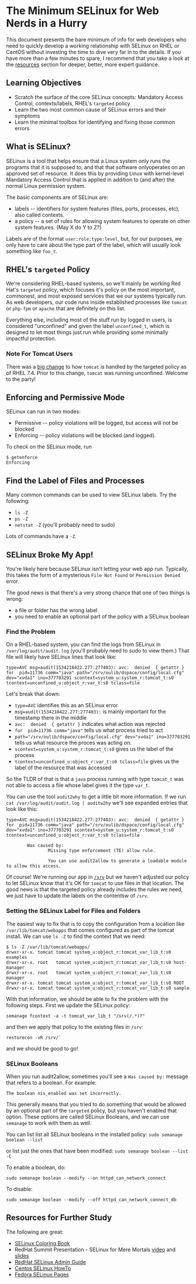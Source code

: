 # The Minimum SELinux for Web Nerds in a Hurry

This document presents the bare minimum of info for web developers who need to quickly develop a working relationship with SELinux on RHEL or CentOS without investing the time to dive very far in to the details. If you have more than a few minutes to spare, I recommend that you take a look at the [resources](#resources) section for deeper, better, more expert guidance.

## Learning Objectives

* Scratch the surface of the core SELinux concepts:  Mandatory Access Control, contexts/labels, RHEL's `targeted` policy
* Learn the two most common cause of SELinux errors and their symptoms
* Learn the minimal toolbox for identifying and fixing those common errors

## What is SELinux?

SELinux is a tool that helps ensure that a Linux system only runs the programs that it is supposed to, and that that software
onlyoperates on an approved set of resource. It does this by providing Linux with kernel-level Mandatory Access Control that is
applied in addition to (and after) the normal Linux permission system.

The basic components are of SELinux are:

* labels -- identifiers for system features (files, ports, processes, etc), also called contexts.
* a policy -- a set of rules for allowing system features to operate on other system features.  (May X do Y to Z?)

Labels are of the format `user:role:type:level`, but, for our purposes, we only have to care about the type part of
the label, which will usually look  something like `foo_t`.

## RHEL's `targeted` Policy

We're considering RHEL-based systems, so we'll mainly be working Red Hat's `targeted` policy, which focuses it's policy 
on the most important, commonest, and most exposed services that we our systems typically run. As web developers, our code
runs inside established processes like `tomcat` or `php-fpm` or `apache` that are definitely on this list. 

Everything else, including most of the stuff run by logged in users, is considered "unconfined" and given the label
`unconfined_t`, which is designed to let most things just run while providing some minimally impactful protection. 

### Note For Tomcat Users

There was a [big change](https://access.redhat.com/solutions/3219121) to how `tomcat` is handled by the targeted policy as of RHEL 7.4. Prior to this change, `tomcat` was running unconfined. Welcome to the party!


## Enforcing and Permissive Mode

SELinux can run in two modes:

* Permissive -- policy violations will be logged, but access will not be blocked
* Enforcing -- policy violations will be blocked (and logged).

To check on the SELinux mode, run 

```
$ getenforce
Enforcing
```

## Find the Label of Files and Processes 

Many common commands can be used to view SELinux labels. Try the following:

* `ls -Z`
* `ps -Z`
* `netstat -Z` (you'll probably need to sudo)

Lots of commands have a `-Z`. 

## SELinux Broke My App! 

You're likely here because SELinux isn't letting your web app run. Typically, this takes the form of a mysterious 
`File Not Found` or `Permission Denied` error. 

The good news is that there's a very strong chance that one of two things is wrong:

* a file or folder has the wrong label
* you need to enable an optional part of the policy with a SELinux boolean

### Find the Problem

On a RHEL-based system, you can find the logs from SELinux in `/var/log/audit/audit.log` (you'll probably need to sudo to view them.) That file will likely have SELinux lines that look like: 
```
type=AVC msg=audit(1534218422.277:277403): avc:  denied  { getattr } for  pid=11736 comm="java" path="/srv/oulib/dspace/config/local.cfg" dev="xvda1" ino=377703291 scontext=system_u:system_r:tomcat_t:s0 tcontext=unconfined_u:object_r:var_t:s0 tclass=file
```

Let's break that down:

* `type=AVC` identifies this as an SELinux error
* `msg=audit(1534218422.277:277403):` is mainly important for the timestamp there in the middle
* `avc:  denied  { getattr }` indicates what action was rejected 
* `for  pid=11736 comm="java"` tells us what process tried to act
* `path="/srv/oulib/dspace/config/local.cfg" dev="xvda1" ino=377703291` tells us what resource the proces was acting on.
* `scontext=system_u:system_r:tomcat_t:s0` gives us the label of the process  
* `tcontext=unconfined_u:object_r:var_t:s0 tclass=file` gives us the label of the resource that was accessed

So the TLDR of that is that  a `java` process running  with type `tomcat_t` was not able to access a file whose 
label gives it the type `var_t`.

You can use the tool `audit2why` to get a little bit more information. If we run `cat /var/log/audit/audit.log | auditw2hy` 
we'll see expanded entries that look like this:

```
type=AVC msg=audit(1534218422.277:277403): avc:  denied  { getattr } for  pid=11736 comm="java" path="/srv/oulib/dspace/config/local.cfg" dev="xvda1" ino=377703291 scontext=system_u:system_r:tomcat_t:s0 tcontext=unconfined_u:object_r:var_t:s0 tclass=file

        Was caused by:
                Missing type enforcement (TE) allow rule.

                You can use audit2allow to generate a loadable module to allow this access.
```

Of course! We're running our app in [`/srv`](https://www.tldp.org/LDP/Linux-Filesystem-Hierarchy/html/srv.html) but we haven't
adjusted our policy to let SELinux know that  it's OK for `tomcat` to use files in that location. The good news is that the targeted policy already includes the rules we need, we just have to update the labels on the contentsw of `/srv`. 

### Setting the SELinux Label for Files and Folders 

The easiest way to fix that is to copy the configuration from a location like `/var/lib/tomcat/webapps` that comes configured
as part of the tomcat install. We can use `ls -Z` to find the context that we need:

```
$ ls -Z /var/lib/tomcat/webapps/
drwxr-xr-x. tomcat tomcat system_u:object_r:tomcat_var_lib_t:s0 examples
drwxr-xr-x. root   tomcat system_u:object_r:tomcat_var_lib_t:s0 host-manager
drwxr-xr-x. root   tomcat system_u:object_r:tomcat_var_lib_t:s0 manager
drwxr-xr-x. tomcat tomcat system_u:object_r:tomcat_var_lib_t:s0 ROOT
drwxr-xr-x. tomcat tomcat system_u:object_r:tomcat_var_lib_t:s0 sample
```
With that information, we should be able to fix the problem with the following steps. First we update the SELinux policy:
```
semanage fcontext -a -t tomcat_var_lib_t "/srv(/.*)?"
```
and then we apply that policy to the existing files in `/srv`:
```
restorecon -vR /srv/`   
```
and we should be good to go!

### SELinux Booleans

When you run audit2allow, sometimes you'll see a `Was caused by:` message that refers to a boolean. For example:
```
The boolean nis_enabled was set incorrectly.
``` 

This generally means that you tried to do something that would be allowed by an optional part of the `targeted` policy, 
but you haven't enabled that option. These options are called SELinux Booleans, and we can use `semanage` to work with them as well.

You can list list all SELinux booleans in the installed policy:
```sudo semanage boolean --list```

or list just the ones that have been  modified:
```sudo semanage boolean --list -C```

To enable a boolean, do:
```
sudo semanage boolean --modify --on httpd_can_network_connect
```
To disable:
```
sudo semanage boolean --modify --off httpd_can_network_connect_db
```

## Resources for Further Study

The following are great:

* [SELinux Coloring Book](https://github.com/mairin/selinux-coloring-book)
* RedHat Summit  Presentation - SELinux for Mere Mortals [video](https://www.youtube.com/watch?v=_WOKRaM-HI4
 ) and [slides](http://people.redhat.com/tcameron/Summit2018/selinux/SELinux_for_Mere_Mortals_Summit_2018.pdf)
* [RedHat SELinux Admin Guide](https://access.redhat.com/documentation/en-us/red_hat_enterprise_linux/7/html/selinux_users_and_administrators_guide/index)
* [Centos SELinux HowTo](https://wiki.centos.org/HowTos/SELinux)
* [Fedora SELinux Pages](https://fedoraproject.org/wiki/SELinux)
